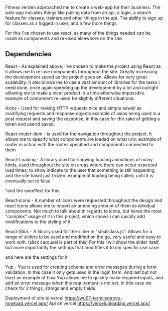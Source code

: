 Fitness verden approached me to create a web-app for their business.
The web-app includes things like pulling data from an api, a login, a search feature for classes, trainers and other things in the api. The ability to sign up for classes as a logged in user, and a few more things.

For this i've chosen to use react, as many of the things needed can be made as components and re-used elsewhere on the site.

## Dependencies

React - As explained above, i've chosen to make the project using React as it allows me to re-use components throughout the site. Greatly increasing the development speed as the project goes on. Allows for very great scalability. It also allows me to use a vast amount of libraries for the tasks i need done, once again speeding up the development by a lot and outright allowing me to make a nicer product in a time otherwise impossible.
example of component re-used for slightly different situations:

<!-- <Schedule id={data.id}>
<p className="text-[22px]">{data.classDay}</p>
<p className="ml-auto text-[22px]">{data.classTime}</p>
</Schedule>

<Schedule id={data.id}>
<p className="text-[22px]">{data.classDay}</p>
<p className="ml-auto text-[22px]">{data.classTime}</p>
</Schedule>
<Link to={`/classdetails/${data.id}`}>
<div className="border-b-2 border-dotted border-black pb-2 mb-7">
<h2 className="text-[28px]">{data.className}</h2>
</div>
</Link> -->

Axios - Used for making HTTP requests nice and simple aswell as modifying requests and response objects
example of axios being used in a post request and saving the response, in this case for the sake of getting a token and userId saved.

<!-- try {
      await loginValidation.validate({ username, password });
      const response = await axios.post("http://localhost:4000/auth/token", {
        username,
        password,
      });
      const { token, userId } = response.data;
      console.log(response.data);
      setUser({
        username,
        token,
        userId,
      });
      setIsOpen(false);
    } -->

React-router-dom - is used for the navigation throughout the project. It allows me to specify what components are loaded on what urls.
example of router in action with the routes specified and components connected to them

 <!-- <Routes>
        <Route path="/" element={<Welcome />} />
        <Route path="/home" element={<Home />} />
        <Route path="/classdetails/:id" element={<ClassDetails />} />
        <Route path="/schedule" element={<SchedulePage />} />
        <Route path="/search" element={<SearchPage />} />
      </Routes> -->

React-Loading - A library used for showing loading animations of many kinds, used throughout the site on areas where there can occur expected load times, to show indicate to the user that something is still happening and the site hasnt just frozen.
example of loading being called, until it is eventually set to false

<!-- {isLoading ? (
        <ReactLoading type={"bars"} color={"black"} height={50} width={50} />
      ) : (
        <Slider {...settings}>
          {classes && -->

^and the useeffect for this

<!-- try {
        const res = await fetch("http://localhost:4000/api/v1/classes");
        const data = await res.json();
        setClasses(data);
      } catch (err) {
        console.log(err);
      } finally {
        setIsLoading(false);
      } -->

React-icons - A number of icons were requested throughout the design and react icons allows me to import an unending amount of them as idividual components.
Not much to talk about in regards to icons, but heres the most "complex" usage of it in this project, which shows i can quickly add modifications to the styling of it

 <!-- <HiBars3BottomRight
            className="text-slight-grey font-bold"
            size={30}
            strokeWidth={1}
          /> -->

React-Slick - A library used for the slider in "smallclass.js". Allows for a range of sliders to be used and modified on the go, very useful and easy to work with. (slick carousel is part of this)
For this i will show the slider itself, but more importantly the settings that modififies it to my specific use case.

<!-- <Slider {...settings}>
          {classes &&
            classes.map((item) => (
              <div key={item.id}>
                <img
                  src={item.asset.url}
                  className="bg-cover h-[150px] w-[150px] rounded-xl bg-center mt-10"
                  alt="cover"
                ></img>
                <div className="max-w-[110px]">
                  <p className="text-[22px] truncate mt-1">{item.className}</p>
                </div>
                <RatingClass classId={item.id}></RatingClass>
              </div>
            ))}
        </Slider> -->

and here are the settings for it

<!-- const settings = {
    infinite: false,
    slidesToShow: 2.3,
    arrows: false,
  }; -->

Yup - Yup is used for creating schema and error messages during a form validation. In this case it only gets used in the login form.
And last but not least
an example of how Yup allows me to quickly make required inputs, and add an error message when this requirement is not set. In this case we check for 2 things, strings and empty fields.

<!-- const loginValidation = Yup.object().shape({
    username: Yup.string().required("Username is required"),
    password: Yup.string().required("Password is required"),
  }); -->

Deployment of site to vercel
https://wu07-terminsprove-howtoad.vercel.app/
Api on vercel
https://verceluploadapi.vercel.app/
